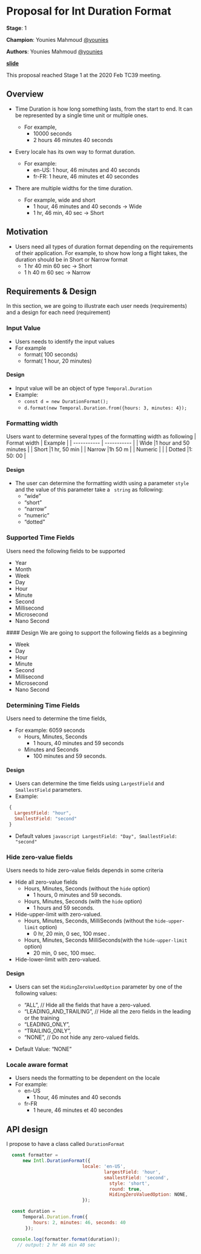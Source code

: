 # Proposal for Int Duration Format

**Stage**: 1

**Champion**: Younies Mahmoud [@younies](https://github.com/younies)

**Authors**: Younies Mahmoud [@younies](https://github.com/younies)

**[slide](https://docs.google.com/presentation/d/1QmrhwsYwlsfe8FJqgGarCIAySWxeZzDqCrVN3-DWiGk/edit?usp=sharing)**

This proposal reached Stage 1 at the 2020 Feb TC39 meeting.

## Overview

* Time Duration is how long something lasts, from the start to end. It can be represented by a single time unit or multiple ones. 
  - For example,
    - 10000 seconds
    - 2 hours 46 minutes 40 seconds

* Every locale has its own way to format duration. 
  - For example:
    - en-US: 1 hour, 46 minutes and 40 seconds
    - fr-FR: 1 heure, 46 minutes et 40 secondes

* There are multiple widths for the time duration.
  - For example, wide and short
    - 1 hour, 46 minutes and 40 seconds → Wide
    - 1 hr, 46 min, 40 sec → Short

## Motivation

* Users need all types of duration format depending on the requirements of their application. For example, to show how long a flight takes, the duration should be in Short or Narrow format
  - 1 hr 40 min 60 sec → Short 
  - 1 h 40 m 60 sec  → Narrow

## Requirements & Design

In this section, we are going to illustrate each user needs (requirements) and a design for each need (requirement)

### Input Value
  * Users needs to identify the input values
  * For example
    * format( 100 seconds)
    * format( 1 hour, 20 minutes)

#### Design
  * Input value will be an object of type `Temporal.Duration`
  * Example:
     * `const d = new DurationFormat();`
     * `d.format(new Temporal.Duration.from({hours: 3, minutes: 4});`


### Formatting width
Users want to determine several types of the formatting width as following
  | Format width  | Example               |
  | -----------   | -----------           |
  |  Wide         |1 hour and 50 minutes  |
  |  Short        |1 hr, 50 min           |
  |  Narrow       |1h 50 m                |
  |  Numeric      |                       |
  |  Dotted       |1: 50: 00              |


#### Design
  * The user can determine the formatting width using a  parameter `style` and the value of this parameter take a ` string` as following:
      * “wide” 
      * “short”
      * “narrow”
      * “numeric” 
      * “dotted”

### Supported Time Fields
Users need the following fields to be supported
  * Year
  * Month
  * Week
  * Day
  * Hour
  * Minute
  * Second
  * Millisecond
  * Microsecond
  * Nano Second

#### Design
We are going to support the following fields as a beginning
  * Week
  * Day
  * Hour
  * Minute
  * Second
  * Millisecond
  * Microsecond
  * Nano Second

### Determining Time Fields
Users need to determine the time fields,
 * For example: 6059 seconds
   * Hours, Minutes, Seconds
     * 1 hours, 40 minutes and  59 seconds
   * Minutes and Seconds
     * 100 minutes and 59 seconds.
 
#### Design
   * Users can determine the time fields using `LargestField` and `SmallestField` parameters.
   * Example: 
   ```javascript
    {
      LargestField: "hour",
      SmallestField: "second"
    }
  ```
   * Default values
    ```javascript
         LargestField: "Day",
         SmallestField: "second"
    ```
### Hide zero-value fields
Users needs to hide zero-value fields depends in some criteria
  * Hide all zero-value fields
    * Hours, Minutes, Seconds (without the `hide` option)
      * 1 hours, 0 minutes and 59 seconds.
    * Hours, Minutes, Seconds (with the `hide` option)
      * 1 hours and 59 seconds.
  * Hide-upper-limit with zero-valued.
    * Hours, Minutes, Seconds, MilliSeconds (without the `hide-upper-limit` option)
      * 0 hr, 20 min, 0 sec, 100 msec .
    * Hours, Minutes, Seconds MilliSeconds(with the `hide-upper-limit` option)
      * 20 min, 0 sec, 100 msec.
  * Hide-lower-limit with zero-valued.

#### Design
- Users can set the `HidingZeroValuedOption` parameter  by one of the following values:
    * “ALL”, // Hide all the fields that have a zero-valued.
    * “LEADING_AND_TRAILING”, // Hide all the zero fields in the leading or the training
    * “LEADING_ONLY”,
    * “TRAILING_ONLY”, 
    * “NONE”, // Do not hide any zero-valued fields.

- Default Value: “NONE”

### Locale aware format
 - Users needs the formatting to be dependent on the locale
 - For example:
    * en-US
      * 1 hour, 46 minutes and 40 seconds
    * fr-FR
      * 1 heure, 46 minutes et 40 secondes

## API design
I propose to have a class called `DurationFormat` 


  ```javascript
    const formatter =        
        new Intl.DurationFormat({
                              locale: 'en-US',
		                		      largestField: 'hour',
  					                  smallestField: 'second', 
					                    style: 'short',
					                    round: true,
					                    HidingZeroValuedOption: NONE,
                              });

    const duration = 
        Temporal.Duration.from({
            hours: 2, minutes: 46, seconds: 40
         });

    console.log(formatter.format(duration));
      // output: 2 hr 46 min 40 sec

  ```
